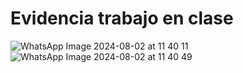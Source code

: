 # Evidencia trabajo en clase
![WhatsApp Image 2024-08-02 at 11 40 11](https://github.com/user-attachments/assets/b4d399d7-179a-4bb6-83ac-e74c6d99477a)
![WhatsApp Image 2024-08-02 at 11 40 49](https://github.com/user-attachments/assets/03087b7d-4b5d-4a43-b65d-0154d801f8b1)
